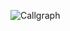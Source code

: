 
![Callgraph](https://user-images.githubusercontent.com/93698724/204305758-e1b17b22-07d3-4e02-b412-ac7472f3b27f.png)
